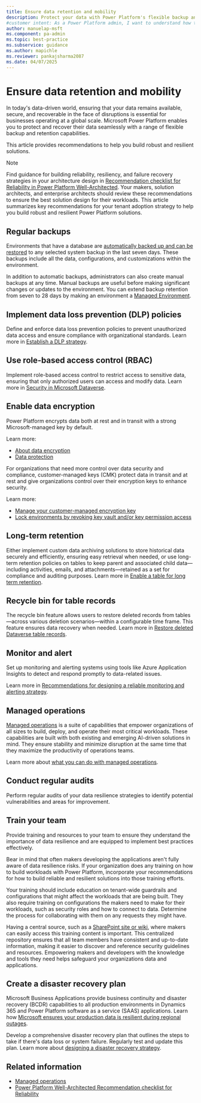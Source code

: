 ```yaml
---
title: Ensure data retention and mobility
description: Protect your data with Power Platform's flexible backup and retention capabilities to ensure resilience and recoverability for business-critical data.
#customer intent: As a Power Platform admin, I want to understand how to enhance data resilience so that I can protect and recover business-critical data effectively.
author: manuelap-msft
ms.component: pa-admin
ms.topic: best-practice
ms.subservice: guidance
ms.author: mapichle
ms.reviewer: pankajsharma2087
ms.date: 04/07/2025
---
```


# Ensure data retention and mobility

In today's data-driven world, ensuring that your data remains available, secure, and recoverable in the face of disruptions is essential for businesses operating at a global scale. Microsoft Power Platform enables you to protect and recover their data seamlessly with a range of flexible backup and retention capabilities.

This article provides recommendations to help you build robust and resilient solutions.

> [!NOTE]
> Find guidance for building reliability, resiliency, and failure recovery strategies in your architecture design in [Recommendation checklist for Reliability in Power Platform Well-Architected](../../well-architected/reliability/checklist.md). Your makers, solution architects, and enterprise architects should review these recommendations to ensure the best solution design for their workloads. This article summarizes key recommendations for your tenant adoption strategy to help you build robust and resilient Power Platform solutions.

## Regular backups

Environments that have a database are [automatically backed up and can be restored](../../admin/backup-restore-environments.md) to any selected system backup in the last seven days. These backups include all the data, configurations, and customizations within the environment. 

In addition to automatic backups, administrators can also create manual backups at any time. Manual backups are useful before making significant changes or updates to the environment. You can extend backup retention from seven to 28 days by making an environment a [Managed Environment](../../admin/managed-environment-overview.md).

## Implement data loss prevention (DLP) policies

Define and enforce data loss prevention policies to prevent unauthorized data access and ensure compliance with organizational standards. Learn more in [Establish a DLP strategy](dlp-strategy.md).

## Use role-based access control (RBAC)

Implement role-based access control to restrict access to sensitive data, ensuring that only authorized users can access and modify data. Learn more in [Security in Microsoft Dataverse](../../admin/wp-security.md).

## Enable data encryption

Power Platform encrypts data both at rest and in transit with a strong Microsoft-managed key by default.

Learn more:

- [About data encryption](../../admin/about-encryption.md)
- [Data protection](../../admin/wp-compliance-data-privacy.md#data-protection)

For organizations that need more control over data security and compliance, customer-managed keys (CMK) protect data in transit and at rest and give organizations control over their encryption keys to enhance security.

Learn more:

- [Manage your customer-managed encryption key](../../admin/customer-managed-key.md)
- [Lock environments by revoking key vault and/or key permission access](../../admin/cmk-lock-unlock.md)

## Long-term retention

Either implement custom data archiving solutions to store historical data securely and efficiently, ensuring easy retrieval when needed, or use long-term retention policies on tables to keep parent and associated child data—including activities, emails, and attachments—retained as a set for compliance and auditing purposes. Learn more in [Enable a table for long term retention](/power-apps/maker/data-platform/data-retention-set#enable-a-table-for-long-term-retention).

## Recycle bin for table records

The recycle bin feature allows users to restore deleted records from tables—across various deletion scenarios—within a configurable time frame. This feature ensures data recovery when needed. Learn more in [Restore deleted Dataverse table records](../../admin/restore-deleted-table-records.md).

## Monitor and alert

Set up monitoring and alerting systems using tools like Azure Application Insights to detect and respond promptly to data-related issues.

Learn more in [Recommendations for designing a reliable monitoring and alerting strategy](../../well-architected/reliability/monitoring-alerting-strategy.md).

## Managed operations

[Managed operations](../../admin/operations/overview.md) is a suite of capabilities that empower organizations of all sizes to build, deploy, and operate their most critical workloads. These capabilities are built with both existing and emerging AI-driven solutions in mind. They ensure stability and minimize disruption at the same time that they maximize the productivity of operations teams.

Learn more about [what you can do with managed operations](../../admin/operations/overview.md).

## Conduct regular audits

Perform regular audits of your data resilience strategies to identify potential vulnerabilities and areas for improvement.

## Train your team

Provide training and resources to your team to ensure they understand the importance of data resilience and are equipped to implement best practices effectively.

Bear in mind that often makers developing the applications aren't fully aware of data resilience risks. If your organization does any training on how to build workloads with Power Platform, incorporate your recommendations for how to build reliable and resilient solutions into those training efforts.

Your training should include education on tenant-wide guardrails and configurations that might affect the workloads that are being built. They also require training on configurations the makers need to make for their workloads, such as security roles and how to connect to data. Determine the process for collaborating with them on any requests they might have.

Having a central source, such as a [SharePoint site or wiki](wiki-community.md), where makers can easily access this training content is important. This centralized repository ensures that all team members have consistent and up-to-date information, making it easier to discover and reference security guidelines and resources. Empowering makers and developers with the knowledge and tools they need helps safeguard your organizations data and applications.

## Create a disaster recovery plan

Microsoft Business Applications provide business continuity and disaster recovery (BCDR) capabilities to all production environments in Dynamics 365 and Power Platform software as a service (SAAS) applications. Learn how [Microsoft ensures your production data is resilient during regional outages](../../admin/business-continuity-disaster-recovery.md).

Develop a comprehensive disaster recovery plan that outlines the steps to take if there's data loss or system failure. Regularly test and update this plan. Learn more about [designing a disaster recovery strategy](../../well-architected/reliability/disaster-recovery.md).

## Related information

- [Managed operations](../../admin/operations/overview.md)
- [Power Platform Well-Architected Recommendation checklist for Reliability](../../well-architected/reliability/checklist.md)

